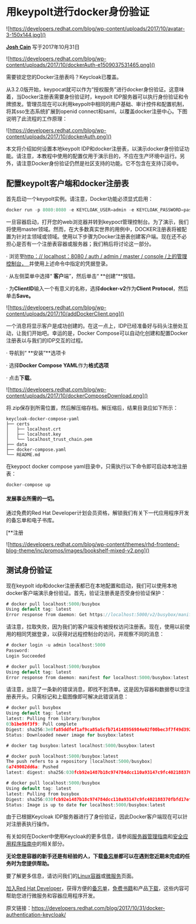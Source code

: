 # 用keypolt进行docker身份验证

![https://developers.redhat.com/blog/wp-content/uploads/2017/10/avatar-3-150x144.jpg]()

[**Josh Cain**](https://developers.redhat.com/blog/author/jcain/) 写于2017年10月31日

![https://developers.redhat.com/blog/wp-content/uploads/2017/10/dockerAuth-e1509037531465.png]()

需要锁定您的Docker注册表吗？Keycloak已覆盖。

从3.2.0版开始，keypocat就可以作为“授权服务”进行docker身份验证。这意味着，当Docker注册表需要身份验证时，keypolt IDP服务器可以执行身份验证和令牌颁发。管理员现在可以利用keypolt中相同的用户基础、审计控件和配置机制，将其sso生态系统扩展到openid connect和saml，以覆盖docker注册中心。下图说明了此流程的工作原理：

![https://developers.redhat.com/blog/wp-content/uploads/2017/10/dockerAuth.png]()

本文将介绍如何设置本地keypolt IDP和docker注册表，以演示docker身份验证功能。请注意，本教程中使用的配置仅用于演示目的，不应在生产环境中运行。另外，请注意Docker身份验证仍然是社区支持的功能。它不包含在支持订阅中。

## 配置keypolt客户端和docker注册表

首先启动一个keypolt实例。请注意，Docker功能必须显式启用：

```go
docker run -p 8080:8080 -e KEYCLOAK_USER=admin -e KEYCLOAK_PASSWORD=password jboss/keycloak -Dkeycloak.profile.feature.docker=enabled -b 0.0.0.0
```

一旦容器启动，打开您的web浏览器并转到keypoct管理控制台。为了演示，我们将使用master领域。然而，在大多数真实世界的用例中，DOCKER注册表将被配置为针对主领域或领域。使用以下步骤为Docker注册表创建客户端。现在还不必担心是否有一个注册表容器或服务器；我们稍后将讨论这一部分。

· 浏览至[http：// localhost：8080 / auth / admin / master / console /上的管理控制台， ](http://localhost:8080/auth/admin/master/console/)并使用上述命令中指定的凭据登录。

· 从左侧菜单中选择“ **客户**端”，然后单击“ **创建”**按钮。

· 为**ClientID**输入一个有意义的名称，选择**docker-v2**作为**Client Protocol**，然后单击**Save。**

![https://developers.redhat.com/blog/wp-content/uploads/2017/10/addDockerClient.png]()

一个消息将显示客户是成功创建的。在这一点上，IDP已经准备好与码头注册处互动，让我们开始吧。幸运的是，Docker Compose可以自动化创建和配置Docker注册表以与我们的IDP交互的过程。

· 导航到“ **安装”**选项卡

· 选择**Docker Compose YAML**作为**格式选项**

· 点击**下载**。

![https://developers.redhat.com/blog/wp-content/uploads/2017/10/dockerComposeDownload.png]()

将.zip保存到所需位置，然后解压缩存档。解压缩后，结果目录应如下所示：

```
keycloak-docker-compose-yaml
├── certs
│   ├── localhost.crt
│   ├── localhost.key
│   └── localhost_trust_chain.pem
├── data
├── docker-compose.yaml
└── README.md
```

在keypoct docker compose yaml目录中，只需执行以下命令即可启动本地注册表：

```go
docker-compose up
```

#### **发展事业所需的一切。**

通过免费的Red Hat Developer计划会员资格，解锁我们有关下一代应用程序开发的备忘单和电子书库。

[**注册

![https://developers.redhat.com/blog/wp-content/themes/rhd-frontend-blog-theme/inc/promos/images/bookshelf-mixed-v2.png]()

## 测试身份验证

现在keypolt idp和docker注册表都已在本地配置和启动，我们可以使用本地docker客户端演示身份验证。首先，验证注册表是否受身份验证保护：

```go
# docker pull localhost:5000/busybox
Using default tag: latest
Error response from daemon: Get https://localhost:5000/v2/busybox/manifests/latest: unauthorized: Invalid username or password.
```

请注意，拉取失败，因为我们的客户端没有被授权访问注册表。现在，使用以前使用的相同凭据登录，以获得对远程控制台的访问，并观察不同的消息：

```go
# docker login -u admin localhost:5000
Password: 
Login Succeeded

# docker pull localhost:5000/busybox
Using default tag: latest
Error response from daemon: manifest for localhost:5000/busybox:latest not found
```

请注意，出现了一条新的错误消息，即找不到清单。这是因为容器和数据卷以空注册表开头。只需标记和上载图像即可解决此错误消息：

```go
# docker pull busybox
Using default tag: latest
latest: Pulling from library/busybox
03b1be98f3f9: Pull complete 
Digest: sha256:3e8fa85ddfef1af9ca85a5cfb714148956984e02f00bec3f7f49d3925a91e0e7
Status: Downloaded newer image for busybox:latest 

# docker tag busybox:latest localhost:5000/busybox:latest

# docker push localhost:5000/busybox:latest
The push refers to a repository [localhost:5000/busybox]
6a749002dd6a: Pushed 
latest: digest: sha256:030fcb92e1487b18c974784dcc110a93147c9fc402188370fbfd17efabffc6af size: 527

# docker pull localhost:5000/busybox
Using default tag: latest
latest: Pulling from busybox
Digest: sha256:030fcb92e1487b18c974784dcc110a93147c9fc402188370fbfd17efabffc6af
Status: Image is up to date for localhost:5000/busybox:latest
```

由于已根据Keycloak IDP服务器进行了身份验证，因此Docker客户端现在可以针对注册表执行操作。

有关如何在Docker中使用Keycloak的更多信息，请参阅[服务器管理指南](http://www.keycloak.org/docs/latest/server_admin/topics/sso-protocols/docker.html)和[安全应用程序指南中](http://www.keycloak.org/docs/latest/securing_apps/topics/docker/docker-overview.html)的相关部分。

 

**无论您是容器的新手还是有经验的人，下载**[**备忘单**](https://developers.redhat.com/promotions/docker-cheatsheet/)**都可以在遇到您近期未完成的任务时为您提供帮助。**

要了解更多信息，请访问我们的[Linux容器](https://developers.redhat.com/topics/containers/?sc_cid=7013a000002Cv4JAAS)或[微服务](https://developers.redhat.com/topics/microservices/?sc_cid=7013a000002Cv4JAAS)页面。

[加入Red Hat Developer](https://developers.redhat.com/?sc_cid=7013a000002Cv4JAAS)，获得方便的[备忘单](https://developers.redhat.com/cheat-sheets/?sc_cid=7013a000002Cv4JAAS)，[免费书籍](https://developers.redhat.com/ebooks/?sc_cid=7013a000002Cv4JAAS)和产品[下载](https://developers.redhat.com/downloads/?sc_cid=7013a000002Cv4JAAS)，这些内容可帮助您进行微服务和容器应用程序开发。



原文链接：https://developers.redhat.com/blog/2017/10/31/docker-authentication-keycloak/

